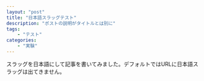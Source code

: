 ```yaml
---
layout: "post"
title: "日本語スラッグテスト"
description: "ポストの説明がタイトルとは別に"
tags:
    - "テスト"
categories:
    - "実験"
---
```


スラッグを日本語にして記事を書いてみました。デフォルトではURLに日本語スラッグは出てきません。

